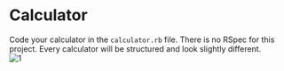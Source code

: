 # Calculator
Code your calculator in the `calculator.rb` file. There is no RSpec for this project. Every calculator will be structured and look slightly different.  
![1](http://i.imgur.com/UtpaQnm.gif)